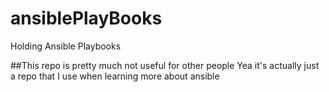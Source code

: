 # ansiblePlayBooks
Holding Ansible Playbooks

##This repo is pretty much not useful for other people
Yea it's actually just a repo that I use when learning more about ansible
